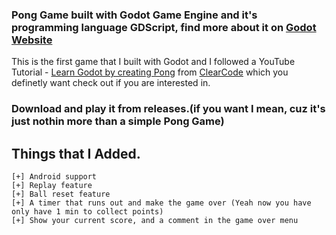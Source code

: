 ### Pong Game built with Godot Game Engine and it's programming language GDScript, find more about it on [Godot Website](https://godotengine.org/)
This is the first game that I built with Godot and I followed a YouTube Tutorial - [Learn Godot by creating Pong](https://www.youtube.com/watch?v=kr1BoEbuveI) from [ClearCode](https://www.youtube.com/channel/UCznj32AM2r98hZfTxrRo9bQ) which you definetly want check out if you are interested in.

### Download and play it from releases.(if you want I mean, cuz it's just nothin more than a simple Pong Game)

## Things that I Added.
``` 
[+] Android support
[+] Replay feature
[+] Ball reset feature
[+] A timer that runs out and make the game over (Yeah now you have only have 1 min to collect points)
[+] Show your current score, and a comment in the game over menu
```
